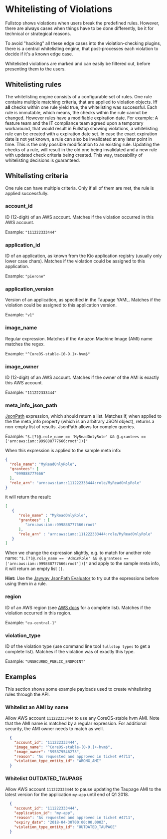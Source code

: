 # Whitelisting of Violations

Fullstop shows violations when users break the predefined rules. However, there are always cases when things have to be 
done differently, be it for technical or strategical reasons.

To avoid "hacking" all these edge cases into the violation-checking plugins, there is a central whitelisting engine,
that post-processes each violation to decide if it's a known edge case.

Whitelisted violations are marked and can easily be filtered out, before presenting them to the users.

## Whitelisting rules

The whitelisting engine consists of a configurable set of rules. One rule contains multiple matching criteria,
that are applied to violation objects. Iff **all** checks within one rule yield true, the whitelisting was successful.
Each rule is immutable, which means, the checks within the rule cannot be changed. However rules have a modifiable
expiration date. For example: A feature team and the IT compliance team agreed upon a temporary workaround, that would
result in Fullstop showing violations, a whitelisting rule can be created with a expiration date set. In case the
exact expiration date is not yet known, a rule can also be invalidated at any later point in time. This is the only
possible modification to an existing rule. Updating the checks of a rule, will result in the old one being invalidated
and a new rule with updated check criteria being created. This way, traceability of whitelisting decisions is guaranteed.

## Whitelisting criteria

One rule can have multiple criteria. Only if all of them are met, the rule is applied successfully.

### account_id
ID (12-digit) of an AWS account.
Matches if the violation occurred in this AWS account.

Example: `"111222333444"` 

### application_id
ID of an application, as known from the Kio application registry (usually only lower case chars).
Matches if the violation could be assigned to this application.

Example: `"pierone"`

### application_version
Version of an application, as specified in the Taupage YAML.
Matches if the violation could be assigned to this application version. 

Example: `"v1"`

### image_name
Regular expression.
Matches if the Amazon Machine Image (AMI) name matches the regex.

Example: `"^CoreOS-stable-[0-9.]+-hvm$"`

### image_owner
ID (12-digit) of an AWS account.
Matches if the owner of the AMI is exactly this AWS account.

Example: `"111222333444"`

### meta_info_json_path
[JsonPath](https://github.com/json-path/JsonPath) expression, which should return a list.
Matches if, when applied to the the meta_info property (which is an arbitrary JSON object),
returns a non-empty list of results. JsonPath allows for complex queries.

Example: `"$.[?(@.role_name == 'MyReadOnlyRole' && @.grantees == ['arn:aws:iam::999888777666:root'])]"`

When this expression is applied to the sample meta info:
```json
{
  "role_name": "MyReadOnlyRole",
  "grantees": [
    "999888777666"
  ],
  "role_arn": "arn:aws:iam::111222333444:role/MyReadOnlyRole"
}
```
it will return the result:
```json
[
   {
      "role_name" : "MyReadOnlyRole",
      "grantees" : [
         "arn:aws:iam::999888777666:root"
      ],
      "role_arn" : "arn:aws:iam::111222333444:role/MyReadOnlyRole"
   }
]
```
When we change the expression slightly, e.g. to match for another role name:
`"$.[?(@.role_name == 'AdminRole' && @.grantees == ['arn:aws:iam::999888777666:root'])]"`
and apply to the sample meta info, it will return an empty list `[]`.

**Hint:** Use the [Jayway JsonPath Evaluator](http://jsonpath.herokuapp.com/)
to try out the expressions before using them in a rule.

### region
ID of an AWS region (see [AWS docs](http://docs.aws.amazon.com/general/latest/gr/rande.html) for a complete list).
Matches if the violation occurred in this region.

Example: `"eu-central-1"`

### violation_type
ID of the violation type (use command line tool `fullstop types` to get a complete list).
Matches if the violation was of exactly this type.

Example: `"UNSECURED_PUBLIC_ENDPOINT"`

## Examples

This section shows some example payloads used to create whitelisting rules through the API.

### Whitelist an AMI by name
Allow AWS account `111222333444` to use any CoreOS-stable hvm AMI. Note that the AMI name is matched by a regular
expression. For additional security, the AMI owner needs to match as well.
```json
  {
    "account_id": "111222333444",
    "image_name": "^CoreOS-stable-[0-9.]+-hvm$",
    "image_owner": "595879546273",
    "reason": "As requested and approved in ticket #4711",
    "violation_type_entity_id": "WRONG_AMI"
  }
```

### Whitelist OUTDATED_TAUPAGE
Allow AWS account `111222333444` to pause updating the Taupage AMI to the latest version for the application `my-app`
until end of Q1 2018. 
```json
  {
    "account_id": "111222333444",
    "application_id": "my-app",
    "reason": "As requested and approved in ticket #4711",
    "expiry_date": "2018-04-30T00:00:00.000Z",
    "violation_type_entity_id": "OUTDATED_TAUPAGE"
  }
```

